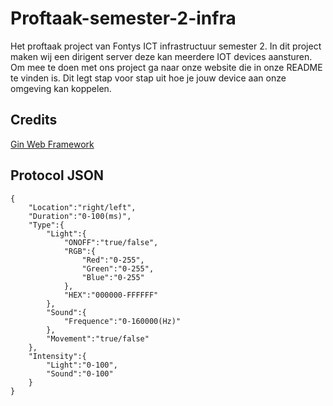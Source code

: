 # Proftaak-semester-2-infra
Het proftaak project van Fontys ICT infrastructuur semester 2. In dit project maken wij een dirigent server deze kan meerdere IOT devices aansturen.  
Om mee te doen met ons project ga naar onze website die in onze README te vinden is. Dit legt stap voor stap uit hoe je jouw device aan onze omgeving kan koppelen.
## Credits
[Gin Web Framework](https://github.com/gin-gonic/gin)

## Protocol JSON 
```
{
    "Location":"right/left",
    "Duration":"0-100(ms)",
    "Type":{
        "Light":{
            "ONOFF":"true/false",
            "RGB":{
                "Red":"0-255", 
                "Green":"0-255",
                "Blue":"0-255"
            }, 
            "HEX":"000000-FFFFFF"
        },
        "Sound":{
            "Frequence":"0-160000(Hz)"
        },
        "Movement":"true/false"
    },
    "Intensity":{
        "Light":"0-100",
        "Sound":"0-100"
    }
}
```